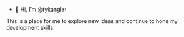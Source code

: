 - 👋 Hi, I’m @tykangler

This is a place for me to explore new ideas and continue to hone my development skills.
